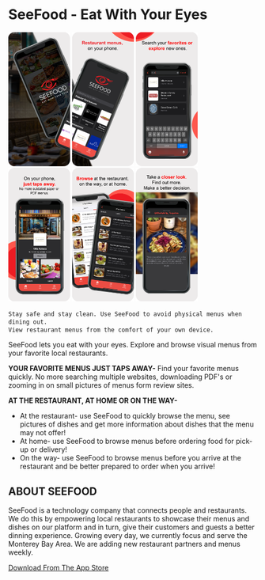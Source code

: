 # SeeFood - Eat With Your Eyes
<img src="images/app_store/v1.0.4/1.png" width="125" title="hover text"> <img src="images/app_store/v1.0.4/2.png" width="125" title="hover text"> <img src="images/app_store/v1.0.4/3.png" width="125" title="hover text"> <img src="images/app_store/v1.0.4/4.png" width="125" title="hover text"> <img src="images/app_store/v1.0.4/5.png" width="125" title="hover text"> <img src="images/app_store/v1.0.4/6.png" width="125" title="hover text">

```
Stay safe and stay clean. Use SeeFood to avoid physical menus when dining out. 
View restaurant menus from the comfort of your own device.
```

SeeFood lets you eat with your eyes. Explore and browse visual menus from your favorite local restaurants.

**YOUR FAVORITE MENUS JUST TAPS AWAY-**
Find your favorite menus quickly. No more searching multiple websites, downloading PDF's or zooming in on small pictures of menus form review sites.

**AT THE RESTAURANT, AT HOME OR ON THE WAY-**
 - At the restaurant- use SeeFood to quickly browse the menu, see pictures of dishes and get more information about dishes that the menu may not offer!
 - At home- use SeeFood to browse menus before ordering food for pick-up or delivery!
 - On the way- use SeeFood to browse menus before you arrive at the restaurant and be better prepared to order when you arrive!

## ABOUT SEEFOOD
SeeFood is a technology company that connects people and restaurants. We do this by empowering local restaurants to showcase their menus and dishes on our platform and in turn, give their customers and guests a better dinning experience.
Growing every day, we currently focus and serve the Monterey Bay Area. We are adding new restaurant partners and menus weekly.


[Download From The App Store]()
